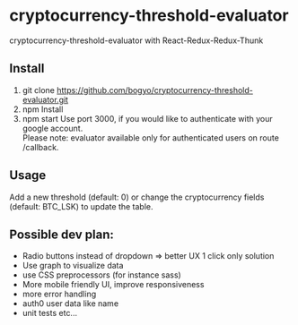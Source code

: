 # cryptocurrency-threshold-evaluator
cryptocurrency-threshold-evaluator with React-Redux-Redux-Thunk

## Install

1. git clone https://github.com/bogyo/cryptocurrency-threshold-evaluator.git
2. npm Install
3. npm start
Use port 3000, if you would like to authenticate with your google account.<br />
Please note: evaluator available only for authenticated users on route /callback.

## Usage
Add a new threshold (default: 0) or change the cryptocurrency fields (default: BTC_LSK) to update the table.

## Possible dev plan:

- Radio buttons instead of dropdown => better UX 1 click only solution
- Use graph to visualize data
- use CSS preprocessors (for instance sass)
- More mobile friendly UI, improve responsiveness
- more error handling
- auth0 user data like name
- unit tests
etc...
